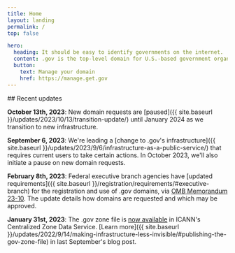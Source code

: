 ```yaml
---
title: Home
layout: landing
permalink: /
top: false

hero:
  heading: It should be easy to identify governments on the internet.
  content: .gov is the top-level domain for U.S.-based government organizations.
  button:
    text: Manage your domain
    href: https://manage.get.gov
---
```


<section class="usa-section">
  <div class="usa-grid usa-content">
<div class="usa-width-one-third">
## Recent updates
</div>

   
<div class="usa-width-two-thirds">

**October 13th, 2023**: New domain requests are [paused]({{ site.baseurl }}/updates/2023/10/13/transition-update/) until January 2024 as we transition to new infrastructure.

**September 6, 2023**: We're leading a [change to .gov's infrastructure]({{ site.baseurl }}/updates/2023/9/6/infrastructure-as-a-public-service/) that requires current users to take certain actions. In October 2023, we'll also initiate a pause on new domain requests.

**February 8th, 2023**: Federal executive branch agencies have [updated requirements]({{ site.baseurl }}/registration/requirements/#executive-branch) for the registration and use of .gov domains, via [OMB Memorandum 23-10](https://www.whitehouse.gov/wp-content/uploads/2023/02/M-23-10-DOTGOV-Act-Guidance.pdf). The update details how domains are requested and which may be approved.

**January 31st, 2023**: The .gov zone file is [now available](https://czds.icann.org/home) in ICANN's Centralized Zone Data Service. [Learn more]({{ site.baseurl }}/updates/2022/9/14/making-infrastructure-less-invisible/#publishing-the-gov-zone-file) in last September's blog post.
